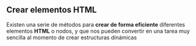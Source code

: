 ## Crear elementos HTML


Existen una serie de métodos para **crear de forma eficiente** diferentes elementos **HTML** o nodos, y que nos pueden convertir en una tarea muy sencilla al momento de crear estructuras dinámicas